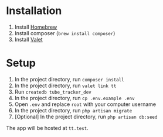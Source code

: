 # Installation

1. Install [Homebrew](https://brew.sh/)
1. Install composer (`brew install composer`)
1. Install [Valet](https://laravel.com/docs/5.7/valet#installation)

# Setup

1. In the project directory, run `composer install`
1. In the project directory, run `valet link tt`
1. Run `createdb tube_tracker_dev`
1. In the project directory, run `cp .env.example .env`
1. Open `.env` and replace `root` with your computer username
1. In the project directory, run `php artisan migrate`
1. [Optional] In the project directory, run `php artisan db:seed`

The app will be hosted at `tt.test`.
